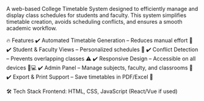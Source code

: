 A web-based College Timetable System designed to efficiently manage and display class schedules for students and faculty. This system simplifies timetable creation, avoids scheduling conflicts, and ensures a smooth academic workflow.

🔥 Features
✔️ Automated Timetable Generation – Reduces manual effort 🎯
✔️ Student & Faculty Views – Personalized schedules 📖
✔️ Conflict Detection – Prevents overlapping classes ⚠️
✔️ Responsive Design – Accessible on all devices 📱💻
✔️ Admin Panel – Manage subjects, faculty, and classrooms 🔧
✔️ Export & Print Support – Save timetables in PDF/Excel 📂

🛠 Tech Stack
Frontend: HTML, CSS, JavaScript (React/Vue if used)
